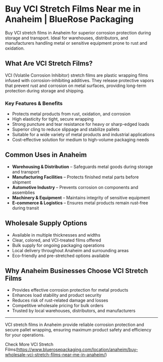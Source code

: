 # Buy VCI Stretch Films Near me in Anaheim | BlueRose Packaging

Buy VCI stretch films in Anaheim for superior corrosion protection during storage and transport. Ideal for warehouses, distributors, and manufacturers handling metal or sensitive equipment prone to rust and oxidation.

## What Are VCI Stretch Films?

VCI (Volatile Corrosion Inhibitor) stretch films are plastic wrapping films infused with corrosion-inhibiting additives. They release protective vapors that prevent rust and corrosion on metal surfaces, providing long-term protection during storage and shipping.

### Key Features & Benefits

- Protects metal products from rust, oxidation, and corrosion  
- High elasticity for tight, secure wrapping  
- Strong puncture and tear resistance for heavy or sharp-edged loads  
- Superior cling to reduce slippage and stabilize pallets  
- Suitable for a wide variety of metal products and industrial applications  
- Cost-effective solution for medium to high-volume packaging needs  

## Common Uses in Anaheim

- **Warehousing & Distribution** – Safeguards metal goods during storage and transport  
- **Manufacturing Facilities** – Protects finished metal parts before shipment  
- **Automotive Industry** – Prevents corrosion on components and assemblies  
- **Machinery & Equipment** – Maintains integrity of sensitive equipment  
- **E-commerce & Logistics** – Ensures metal products remain rust-free during transit  

## Wholesale Supply Options

- Available in multiple thicknesses and widths  
- Clear, colored, and VCI-treated films offered  
- Bulk supply for ongoing packaging operations  
- Local delivery throughout Anaheim and surrounding areas  
- Eco-friendly and pre-stretched options available  

## Why Anaheim Businesses Choose VCI Stretch Films

- Provides effective corrosion protection for metal products  
- Enhances load stability and product security  
- Reduces risk of rust-related damage and losses  
- Competitive wholesale pricing for bulk orders  
- Trusted by local warehouses, distributors, and manufacturers  

---

VCI stretch films in Anaheim provide reliable corrosion protection and secure pallet wrapping, ensuring maximum product safety and efficiency for your operations.

Check More VCI Stretch Films(https://www.bluerosepackaging.com/location/anaheim/buy-wholesale-vci-stretch-films-near-me-in-anaheim/)
